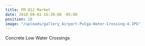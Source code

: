 ```yaml
---
title: FM 812 Market
date: 2018-08-03 16:39:00 -05:00
position: 10
image: "/uploads/gallery_Airport-Pulga-Water-Crossing-4.JPG"
---
```


Concrete Low Water Crossings